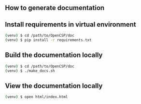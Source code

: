## How to generate documentation

## Install requirements in virtual environment
```bash
(venv) $ cd /path/to/OpenCSP/doc
(venv) $ pip install -r requirements.txt
```

## Build the documentation locally
```bash
(venv) $ cd /path/to/OpenCSP/doc
(venv) $ ./make_docs.sh
```

## View the documentation locally
```bash
(venv) $ open html/index.html
```